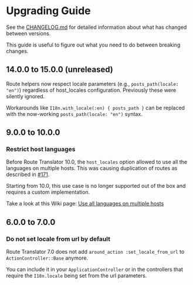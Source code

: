 # Upgrading Guide

See the [CHANGELOG.md](./CHANGELOG.md) for detailed information about what has changed between versions.

This guide is useful to figure out what you need to do between breaking changes.

## 14.0.0 to 15.0.0 (unreleased)

Route helpers now respect locale parameters (e.g., `posts_path(locale: "en")`) regardless
of host_locales configuration. Previously these were silently ignored.

Workarounds like `I18n.with_locale(:en) { posts_path }` can be replaced with
the now-working `posts_path(locale: "en")` syntax.

## 9.0.0 to 10.0.0

### Restrict host languages

Before Route Translator 10.0, the `host_locales` option allowed to use all
the languages on multiple hosts. This was causing duplication of routes as
described in [#171](https://github.com/enriclluelles/route_translator/issues/171).

Starting from 10.0, this use case is no longer supported out of the box and
requires a custom implementation.

Take a look at this Wiki page: [Use all languages on multiple hosts](https://github.com/enriclluelles/route_translator/wiki/Use-all-languages-on-multiple-hosts)

## 6.0.0 to 7.0.0

### Do not set locale from url by default

Route Translator 7.0 does not add `around_action :set_locale_from_url` to
`ActionController::Base` anymore.

You can include it in your `ApplicationController` or in the controllers
that require the `I18n.locale` being set from the url parameters.
